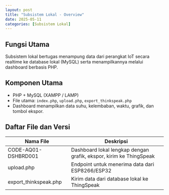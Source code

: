 ```yaml
---
layout: post
title: "Subsistem Lokal - Overview"
date: 2025-05-11
categories: [Subsistem Lokal]
---
```


## Fungsi Utama

Subsistem lokal bertugas menampung data dari perangkat IoT secara realtime ke database lokal (MySQL) serta menampilkannya melalui dashboard berbasis PHP.

## Komponen Utama

- PHP + MySQL (XAMPP / LAMP)
- File utama: `index.php`, `upload.php`, `export_thinkspeak.php`
- Dashboard menampilkan data suhu, kelembaban, waktu, grafik, dan tombol ekspor.

## Daftar File dan Versi

| Nama File | Deskripsi |
|-----------|-----------|
| CODE-AQ01-DSHBRD001 | Dashboard lokal lengkap dengan grafik, ekspor, kirim ke ThingSpeak |
| upload.php | Endpoint untuk menerima data dari ESP8266/ESP32 |
| export_thinkspeak.php | Kirim data dari database lokal ke ThingSpeak |
